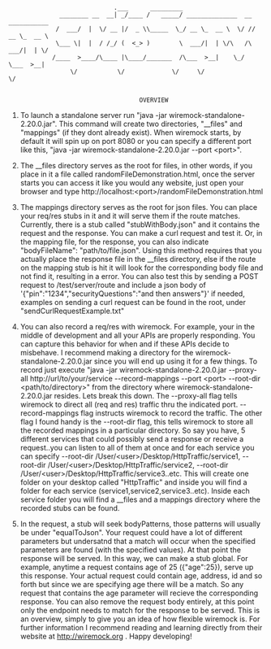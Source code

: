 				                 .___      _________                                
				  ________ __  __| _/____ /   _____/ ______________  __ ___________ 
				 /  ___/  |  \/ __ |/  _ \\_____  \_/ __ \_  __ \  \/ // __ \_  __ \
				 \___ \|  |  / /_/ (  <_> )        \  ___/|  | \/\   /\  ___/|  | \/
				/____  >____/\____ |\____/_______  /\___  >__|    \_/  \___  >__|   
				     \/           \/             \/     \/                 \/  

    
										OVERVIEW

1. To launch a standalone server run "java -jar wiremock-standalone-2.20.0.jar". 
This command will create two directories, "__files" and "mappings" (if they dont already exist).
When wiremock starts, by default it will spin up on port 8080 or you can specify a different 
port like this, "java -jar wiremock-standalone-2.20.0.jar --port \<port\>".

2. The __files directory serves as the root for files, in other words, if you place in it a file 
called randomFileDemonstration.html, once the server starts you can access it like you would any 
website, just open your browser and type http://localhost:<port\>/randomFileDemonstration.html

3. The mappings directory serves as the root for json files. You can place your req/res stubs in
it and it will serve them if the route matches. Currently, there is a stub called "stubWithBody.json"
and it contains the request and the response. You can make a curl request and test it. Or, in the 
mapping file, for the response, you can also indicate "bodyFileName": "path/to/file.json". Using this 
method requires that you actually place the response file in the __files directory, else if the 
route on the mapping stub is hit it will look for the corresponding body file and not find it, resulting 
in a error. You can also test this by sending a POST request to /test/server/route and include
a json body of '{"pin":"1234","securityQuestions":"and then answers"}' if needed, examples on sending 
a curl request can be found in the root, under "sendCurlRequestExample.txt"

4. You can also record a req/res with wiremock. For example, your in the middle of development and 
all your APIs are properly responding. You can capture this behavior for when and if these APIs decide
to misbehave. I recommend making a directory for the wiremock-standalone-2.20.0.jar since you will end
up using it for a few things. To record just execute 
"java -jar wiremock-standalone-2.20.0.jar --proxy-all http://url/to/your/service --record-mappings 
--port \<port\> --root-dir \<path/to/directory\>" from the directory where wiremock-standalone-2.20.0.jar
resides. Lets break this down. The --proxy-all flag tells wiremock to direct all (req and res) traffic
thru the indicated port. --record-mappings flag instructs wiremock to record the traffic. The other
flag I found handy is the --root-dir flag, this tells wiremock to store all the recorded mappings in a
particular directory. So say you have, 5 different services that could possibly send a response or receive 
a request..you can listen to all of them at once and for each service you can specify --root-dir
/User/\<user\>/Desktop/HttpTraffic/service1, --root-dir /User/\<user\>/Desktop/HttpTraffic/service2, 
--root-dir /User/\<user\>/Desktop/HttpTraffic/service3..etc. This will create one folder on your desktop 
called "HttpTraffic" and inside you will find a folder for each service (service1,service2,service3..etc). 
Inside each service folder you will find a __files and a mappings directory where the recorded stubs can 
be found. 

5. In the request, a stub will seek bodyPatterns, those patterns will usually be under "equalToJson". 
Your request could have a lot of different parameters but undersatnd that a match will occur when the 
specified parameters are found (with the specified values). At that point the response will be served. 
In this way, we can make a stub global. For example, anytime a request contains age of 25 ({"age":25}), 
serve up this response. Your actual request could contain age, address, id and so forth but since we are 
specifying age there will be a match. So any request that contains the age parameter will recieve the 
corresponding response. You can also remove the request body entirely, at this point only the endpoint 
needs to match for the response to be served. This is an overview, simply to give you an idea of how 
flexible wiremock is. For further information I recommend reading and learning directly from their website 
at http://wiremock.org . Happy developing!






